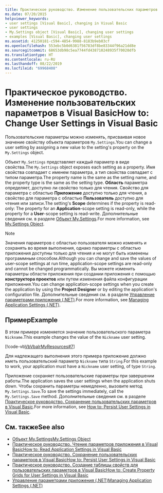 ```yaml
---
title: Практическое руководство. Изменение пользовательских параметров в Visual Basic
ms.date: 07/20/2015
helpviewer_keywords:
- user settings [Visual Basic], changing in Visual Basic
- user settings
- My.Settings object [Visual Basic], changing user settings
- examples [Visual Basic], changing user settings
ms.assetid: 41250181-c594-4854-9988-8183b9eb03cf
ms.openlocfilehash: 553ebc5b0d6381f56783df8be83344f96a21dd8e
ms.sourcegitcommit: 68653db98c5ea7744fd438710248935f70020dfb
ms.translationtype: HT
ms.contentlocale: ru-RU
ms.lasthandoff: 08/22/2019
ms.locfileid: "69968408"
---
```

# <a name="how-to-change-user-settings-in-visual-basic"></a><span data-ttu-id="d1c88-102">Практическое руководство. Изменение пользовательских параметров в Visual Basic</span><span class="sxs-lookup"><span data-stu-id="d1c88-102">How to: Change User Settings in Visual Basic</span></span>
<span data-ttu-id="d1c88-103">Пользовательские параметры можно изменять, присваивая новое значение свойству объекта параметров `My.Settings`.</span><span class="sxs-lookup"><span data-stu-id="d1c88-103">You can change a user setting by assigning a new value to the setting's property on the `My.Settings` object.</span></span>  
  
 <span data-ttu-id="d1c88-104">Объект `My.Settings` представляет каждый параметр в виде свойства.</span><span class="sxs-lookup"><span data-stu-id="d1c88-104">The `My.Settings` object exposes each setting as a property.</span></span> <span data-ttu-id="d1c88-105">Имя свойства совпадает с именем параметра, а тип свойства совпадает с типом параметра.</span><span class="sxs-lookup"><span data-stu-id="d1c88-105">The property name is the same as the setting name, and the property type is the same as the setting type.</span></span> <span data-ttu-id="d1c88-106">**Область** параметра определяет, доступно ли свойство только для чтения. Свойство для параметра с областью **Приложение** доступно только для чтения, а свойство для параметра с областью **Пользователь** доступно для чтения или записи.</span><span class="sxs-lookup"><span data-stu-id="d1c88-106">The setting's **Scope** determines if the property is read-only: The property for an **Application**-scope setting is read-only, while the property for a **User**-scope setting is read-write.</span></span> <span data-ttu-id="d1c88-107">Дополнительные сведения см. в разделе [Объект My.Settings](../../../../visual-basic/language-reference/objects/my-settings-object.md).</span><span class="sxs-lookup"><span data-stu-id="d1c88-107">For more information, see [My.Settings Object](../../../../visual-basic/language-reference/objects/my-settings-object.md).</span></span>  
  
> [!NOTE]
> <span data-ttu-id="d1c88-108">Значения параметров с областью пользователя можно изменять и сохранять во время выполнения, однако параметры с областью приложения доступны только для чтения и не могут быть изменены программным способом.</span><span class="sxs-lookup"><span data-stu-id="d1c88-108">Although you can change and save the values of user-scope settings at run time, application-scope settings are read-only and cannot be changed programmatically.</span></span> <span data-ttu-id="d1c88-109">Вы можете изменить параметры области приложения при создании приложения с помощью **конструктора проектов** или путем изменения файла конфигурации приложения.</span><span class="sxs-lookup"><span data-stu-id="d1c88-109">You can change application-scope settings when you create the application by using the **Project Designer** or by editing the application's configuration file.</span></span> <span data-ttu-id="d1c88-110">Дополнительные сведения см. в разделе [Управление параметрами приложения (.NET)](/visualstudio/ide/managing-application-settings-dotnet).</span><span class="sxs-lookup"><span data-stu-id="d1c88-110">For more information, see [Managing Application Settings (.NET)](/visualstudio/ide/managing-application-settings-dotnet).</span></span>  
  
## <a name="example"></a><span data-ttu-id="d1c88-111">Пример</span><span class="sxs-lookup"><span data-stu-id="d1c88-111">Example</span></span>  
 <span data-ttu-id="d1c88-112">В этом примере изменяется значение пользовательского параметра `Nickname`.</span><span class="sxs-lookup"><span data-stu-id="d1c88-112">This example changes the value of the `Nickname` user setting.</span></span>  
  
 [!code-vb[VbVbalrMyResources#7](~/samples/snippets/visualbasic/VS_Snippets_VBCSharp/VbVbalrMyResources/VB/Form1.vb#7)]  
  
 <span data-ttu-id="d1c88-113">Для надлежащего выполнения этого примера приложение должно иметь пользовательский параметр `Nickname` типа `String`.</span><span class="sxs-lookup"><span data-stu-id="d1c88-113">For this example to work, your application must have a `Nickname` user setting, of type `String`.</span></span>  
  
 <span data-ttu-id="d1c88-114">Приложение сохраняет пользовательские параметры при завершении работы.</span><span class="sxs-lookup"><span data-stu-id="d1c88-114">The application saves the user settings when the application shuts down.</span></span> <span data-ttu-id="d1c88-115">Чтобы сохранить параметры немедленно, вызовите метод `My.Settings.Save`.</span><span class="sxs-lookup"><span data-stu-id="d1c88-115">To save the settings immediately, call the `My.Settings.Save` method.</span></span> <span data-ttu-id="d1c88-116">Дополнительные сведения см. в разделе [Практическое руководство. Сохранение пользовательских параметров в Visual Basic](../../../../visual-basic/developing-apps/programming/app-settings/how-to-persist-user-settings.md).</span><span class="sxs-lookup"><span data-stu-id="d1c88-116">For more information, see [How to: Persist User Settings in Visual Basic](../../../../visual-basic/developing-apps/programming/app-settings/how-to-persist-user-settings.md).</span></span>  
  
## <a name="see-also"></a><span data-ttu-id="d1c88-117">См. также</span><span class="sxs-lookup"><span data-stu-id="d1c88-117">See also</span></span>

- [<span data-ttu-id="d1c88-118">Объект My.Settings</span><span class="sxs-lookup"><span data-stu-id="d1c88-118">My.Settings Object</span></span>](../../../../visual-basic/language-reference/objects/my-settings-object.md)
- [<span data-ttu-id="d1c88-119">Практическое руководство. Чтение параметров приложения в Visual Basic</span><span class="sxs-lookup"><span data-stu-id="d1c88-119">How to: Read Application Settings in Visual Basic</span></span>](../../../../visual-basic/developing-apps/programming/app-settings/how-to-read-application-settings.md)
- [<span data-ttu-id="d1c88-120">Практическое руководство. Сохранение пользовательских параметров в Visual Basic</span><span class="sxs-lookup"><span data-stu-id="d1c88-120">How to: Persist User Settings in Visual Basic</span></span>](../../../../visual-basic/developing-apps/programming/app-settings/how-to-persist-user-settings.md)
- [<span data-ttu-id="d1c88-121">Практическое руководство. Создание таблицы свойств для пользовательских параметров в Visual Basic</span><span class="sxs-lookup"><span data-stu-id="d1c88-121">How to: Create Property Grids for User Settings in Visual Basic</span></span>](../../../../visual-basic/developing-apps/programming/app-settings/how-to-create-property-grids-for-user-settings.md)
- [<span data-ttu-id="d1c88-122">Управление параметрами приложения (.NET)</span><span class="sxs-lookup"><span data-stu-id="d1c88-122">Managing Application Settings (.NET)</span></span>](/visualstudio/ide/managing-application-settings-dotnet)
